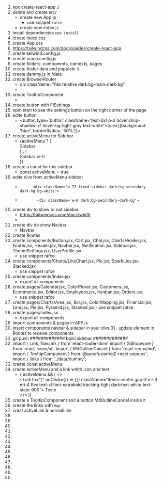 1. npx create-react-app ./
2. delete and create src/
    - create new App.js
        - use snippet `rafce`
    - create new index.js
3. install dependencies `npm install`
4. create index.css
5. create App.css
6. https://tailwindcss.com/docs/guides/create-react-app
7. create tailwind.config.js
8. create craco.config.js
9. create folders: components, contexts, pages
10. create folder data and populete it
11. create dammy.js in /data
12. create BrowserRouter
    - div className="flex relative dark:bg-main-dark-bg"
    - <div className="fixed right-4 bottom-4" style={{ zIndex: '1000' }}>
13. create TooltipComponent
    - <TooltipComponent content="Settings" position="Top">
14. create button with FiSettings
15. npm start to see the settings button on the right corner of the page
16. edite button
    -  <button type='button' 
            className='text-3x1 p-3 hover:drop-shadow-x1 hover:bg-light-gray text-white'
            style={{background: 'blue', borderRadius: '50%'}}>
17. create activeMenu for Sidebar
    - {activeMenu ? (
          <div>
            Sidebar
          </div>
        ) : (
          <div>
            Sidebar w-0
          </div>
        )}
18. create a const for this sidebar
    -   const activeMenu = true
19. edite divs from activeMenu sidebar
    -           <div className='w-72 fixed sidebar dark:bg-secondary-dark-bg bg-white'>
    -             <div className='w-0 dark:bg-secondary-dark-bg'>

20. create div to show or not sidebar
    - https://tailwindcss.com/docs/width
        <div className={`dark:bg-main-bg bg-main-bg main-h-screen w-full ${activeMenu ? 'md:ml-72' :'flex-2'}`}>
    - 
21. create div do show Navbar
    - <div className='fixed md:static bg-main-bg dark:bg-main-dark-bg navbar w-full '>
            Navbar
          </div>
22. create Routes
23. create components/Button.jsx, Cart.jsx, Chat.jsx, ChartsHeader.jsx, Footer.jsx, Header.jsx, Navbar.jsx, Notification.jsx, Sidebar.jsx, ThemeSettings.jsx, UserProfile.jsx
    - use snippet rafce
24. create components/Charts/LineChart.jsx, Pie.jsx, SparkLine.jsx, Stacked.jsx
    - use snippet rafce
25. create components/index.jsx
    - export all components
26. create pages/Calendar.jsx, ColorPicker.jsx, Customers.jsx, Ecommerce.jsx, Editor.jsx, Employees.jsx, Kanban.jsx, Orders.jsx, 
    - use snippet rafce
27.  create pages/Charts/Area.jsx, Bar.jsx, ColorMapping.jsx, Financial.jsx, Line.jsx, Pie.jsx, Pyramid.jsx, Stacked.jsx
    - use snippet rafce
28. create pages/index.jsx
    - export all components
29. import components & pages in APP.js
30. insert components navbar & sidebar in your divs
31 . update element in Routes to receive components
32. git push
############# build sidebar #############
33. import { Link, NavLink } from 'react-router-dom';import { SiShopware } from 'react-icons/si';
import { MdOutlineCancel } from 'react-icons/md'; import { TooltipComponent } from '@syncfusion/ej2-react-popups'; import { links } from '../data/dummy';
34. create const activeMenu
35. create activeMenu and a link whith icon and text
    - { activeMenu && (
        <>
          <div className="flex justify-between items-center">
            <Link to="/" onClick={() => {}} className="items-center gap-3 ml-3 mt-4 flex text-xl font-extrabold tracking-tight dark:text-white text-slate-900">
              <SiShopware /> <span>Teste</span>
            </Link>
          </div>
        </>
      )}
36. create a TooltipComponent and a button MdOutlineCancel inside it
37. create the links with `map`
38. creat activeLink & normalLink
39. 
40. 
41. 
42. 
43. 
44. 
45. 
46. 
47. 
48. 
49. 
50. 
51. 